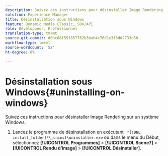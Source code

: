 ```yaml
---
description: Suivez ces instructions pour désinstaller Image Rendering sur un système Windows.
solution: Experience Manager
title: Désinstallation sous Windows
feature: Dynamic Media Classic, SDK/API
role: Développeur, Professionnel
translation-type: tm+mt
source-git-commit: d0bc88f55f857762b3bab4c76d1e3f3dd2733d60
workflow-type: tm+mt
source-wordcount: '52'
ht-degree: 0%

---
```



# Désinstallation sous Windows{#uninstalling-on-windows}

Suivez ces instructions pour désinstaller Image Rendering sur un système Windows.

1. Lancez le programme de désinstallation en exécutant ` *[!DNL install_folder]*\_uninst\uninstaller.exe` ou dans le menu du Début, sélectionnez **[!UICONTROL Programmes]** > **[!UICONTROL Scene7]** > **[!UICONTROL Rendu d’image]** > **[!UICONTROL Désinstaller]**.
